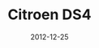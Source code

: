 ---
title: "Citroen DS4"
date: 2012-12-25
type: "Web"
text: "Promo site for car brand Citroen DS4."
preview: "preview.jpg"
previewFeatured: ""
featured: false
link: http://www.behance.net/gallery/Citroen-DS4/6412991
---